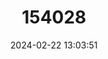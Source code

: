 ---
title: "154028"
category: "Procambarus talpoides"
draft: false
date: 2024-02-22 13:03:51
languages:
  English: ["Mole Crayfish"]
---